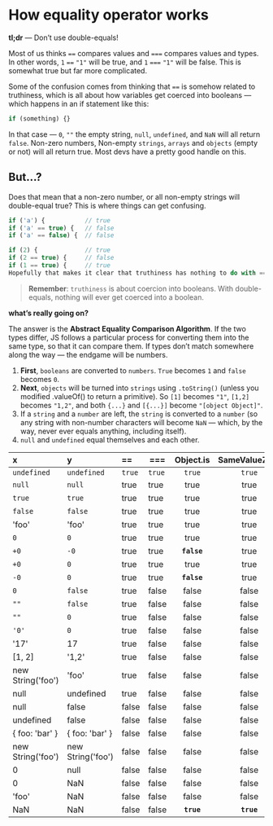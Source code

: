 # How equality operator works

**tl;dr** — Don’t use double-equals!

Most of us thinks `==` compares values and `===` compares values and types. In other words, `1` `==` `"1"` will be true, and `1` `===` `"1"` will be false. This is somewhat true but far more complicated.

Some of the confusion comes from thinking that `==` is somehow related to truthiness, which is all about how variables get coerced into booleans — which happens in an if statement like this:
```js
if (something) {}
```
In that case — `0`, `""` the empty string, `null`, `undefined`, and `NaN` will all return `false`. Non-zero numbers, Non-empty `strings`, `arrays` and `objects` (empty or not) will all return true. Most devs have a pretty good handle on this.

## But…? 

Does that mean that a non-zero number, or all non-empty strings will double-equal true? This is where things can get confusing.

```js
if ('a') {           // true
if ('a' == true) {   // false
if ('a' == false) {  // false

if (2) {             // true
if (2 == true) {     // false
if (1 == true) {     // true
Hopefully that makes it clear that truthiness has nothing to do with ==.
```
>**Remember**: `truthiness` is about coercion into booleans. With double-equals, nothing will ever get coerced into a boolean. 

**what’s really going on?**

The answer is the **Abstract Equality Comparison Algorithm**. If the two types differ, JS follows a particular process for converting them into the same type, so that it can compare them. If types don’t match somewhere along the way — the endgame will be numbers.

1. **First**, `booleans` are converted to `numbers`. `True` becomes `1` and `false` becomes `0`.
1. **Next**, `objects` will be turned into `strings` using `.toString()` (unless you modified .valueOf() to return a primitive). So `[1]` becomes `"1"`, `[1,2]` becomes `"1,2"`, and both `{...}` and `[{...}]` become `"[object Object]"`.
1. If a `string` and a `number` are left, the `string` is converted to a `number` (so any string with non-number characters will become `NaN` — which, by the way, never ever equals anything, including itself).
1. `null` and `undefined` equal themselves and each other.

| x | y | == | === | Object.is | SameValueZero |
|:--|:- |:-- | --- | :-------: | :-----------:|
| `undefined`| `undefined`| `true`| `true`| `true`| `true` |
|`null`|	`null`|	true|	true|	true|	true|
|`true`|	`true`|	true|	true|	true|	true|
|`false`|	`false`|	true|	true|	true|	true|
|'foo'|	'foo'|	true|	true|	true|	true|
|`0`|	`0`|	true|	true|	true|	true|
|`+0`|	`-0`|	true|	true|	**`false`**|	true|
|`+0`|	`0`|	true|	true|	true|	true|
|`-0`|	`0`|	true|	true|	**`false`**|	true|
|`0`|	`false`|	true|	false|	false|	false|
|`""`|	`false`|	true|	false|	false|	false|
|`""`|	`0`|	true|	false|	false|	false|
|`'0'`|	`0`|	true|	false|	false|	false|
|'17'|	17|	true|	false|	false|	false|
|[1, 2]|	'1,2'|	true|	false|	false|	false|
|new String('foo')|	'foo'|	true|	false|	false|	false|
|null|	undefined|	true|	false|	false|	false|
|null|	false|	false|	false|	false|	false|
|undefined|	false|	false|	false|	false|	false|
|{ foo: 'bar' }|	{ foo: 'bar' }|	false|	false|	false|	false|
|new String('foo')|	new String('foo')|	false|	false|	false|	false|
|0|	null|	false|	false|	false|	false|
|0|	NaN|	false|	false|	false|	false|
|'foo'|	NaN|	false|	false|	false|	false|
|NaN|	NaN|	false|	false|	**`true`**|	**`true`**|